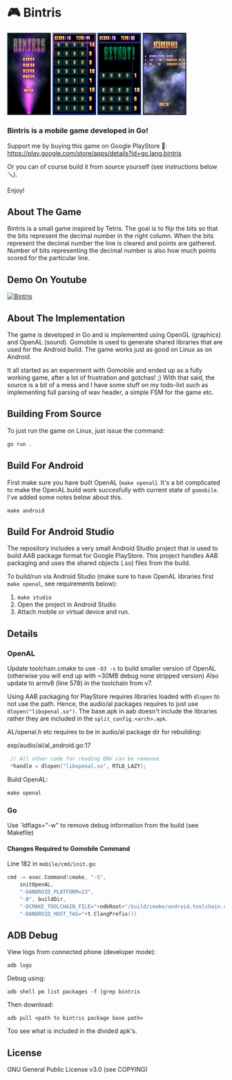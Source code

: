 # 🎮 Bintris
<img src=https://github.com/lallassu/bintris/raw/main/raw_assets/screenshots/front.jpg width=20%/> <img src=https://github.com/lallassu/bintris/raw/main/raw_assets/screenshots/play.jpg width=20%/> <img src=https://github.com/lallassu/bintris/raw/main/raw_assets/screenshots/bitrot.jpg width=20%/> <img src=https://github.com/lallassu/bintris/raw/main/raw_assets/screenshots/scoreboard.jpg width=20%/> 

<h3>Bintris is a mobile game developed in Go!</h3>

Support me by buying this game on Google PlayStore 💸: https://play.google.com/store/apps/details?id=go.lang.bintris

Or you can of course build it from source yourself (see instructions below 🪛).

Enjoy!

## About The Game
Bintris is a small game inspired by Tetris. The goal is to flip the bits so that the
bits represent the decimal number in the right column. When the bits represent the decimal number
the line is cleared and points are gathered. Number of bits representing the decimal number is also how
much points scored for the particular line.

## Demo On Youtube
[![Bintris](https://img.youtube.com/vi/nK01rQ2STPs/0.jpg)](https://www.youtube.com/watch?v=nK01rQ2STPs)


## About The Implementation
The game is developed in Go and is implemented using OpenGL (graphics) and OpenAL (sound). Gomobile is used
to generate shared libraries that are used for the Android build. The game works just as good on Linux as on Android.

It all started as an experiment with Gomobile and ended up as a fully working game, after a lot of frustration and gotchas! ;)
With that said, the source is a bit of a mess and I have some stuff on my todo-list such as implementing full
parsing of wav header, a simple FSM for the game etc.


## Building From Source

To just run the game on Linux, just issue the command:
```bash
go run .
```

## Build For Android
First make sure you have built OpenAL (`make openal`). It's a bit complicated to make the OpenAL
build work succesfully with current state of `gomobile`. I've added some notes below about this.

```
make android
```

## Build For Android Studio
The repository includes a very small Android Studio project that is used to build AAB package format for Google PlayStore. This
project handles AAB packaging and uses the shared objects (.so) files from the build.

To build/run via Android Studio (make sure to have OpenAL libraries first `make openal`, see requirements below):

1. `make studio`
2. Open the project in Android Studio
3. Attach mobile or virtual device and run.

## Details

### OpenAL
Update toolchain.cmake to use `-O3 -s` to build smaller version of OpenAL (otherwise you will end up with ~30MB debug none stripped version)
Also update to armv8 (line 578) in the toolchain from v7.

Using AAB packaging for PlayStore requires libraries loaded with `dlopen` to not use the path. Hence,
the audio/al packages requires to just use `dlopen("libopenal.so")`. The base.apk in aab doesn't include
the libraries rather they are included in the `split_config.<arch>.apk`.

AL/openal.h etc requires to be in audio/al package dir for rebuilding:

exp/audio/al/al_android.go:17 
```c
 // All other code for reading ENV can be removed.
 *handle = dlopen("libopenal.so", RTLD_LAZY);
```

Build OpenAL:

```
make openal
```

### Go
Use `ldflags="-w" to remove debug information from the build (see Makefile)

#### Changes Required to Gomobile Command
Line 182 in `mobile/cmd/init.go`:
```go
cmd := exec.Command(cmake, "-S",
	initOpenAL,
	"-DANDROID_PLATFORM=23",
	"-B", buildDir,
	"-DCMAKE_TOOLCHAIN_FILE="+ndkRoot+"/build/cmake/android.toolchain.cmake",
	"-DANDROID_HOST_TAG="+t.ClangPrefix())
```

## ADB Debug
View logs from connected phone (developer mode):
```
adb logs
```

Debug using:
```
adb shell pm list packages -f |grep bintris
```

Then download:
```
adb pull <path to bintris package base path>
```

Too see what is included in the divided apk's.

## License
GNU General Public License v3.0 (see COPYING)

